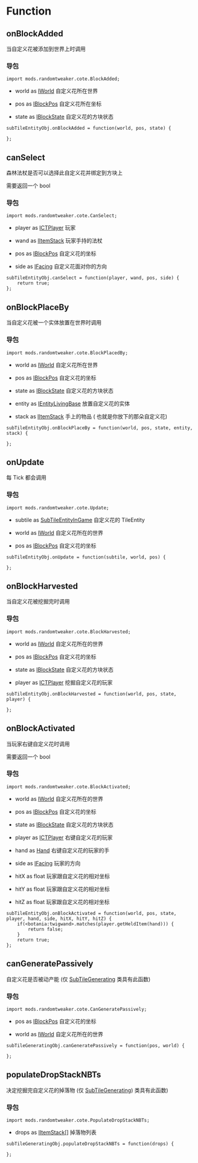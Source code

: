 # Function

## onBlockAdded

当自定义花被添加到世界上时调用

### 导包

```zenscript
import mods.randomtweaker.cote.BlockAdded;
```

* world as [IWorld](https://docs.blamejared.com/1.12/en/Vanilla/World/IWorld/) 自定义花所在世界

* pos as [IBlockPos](https://docs.blamejared.com/1.12/en/Vanilla/World/IBlockPos/) 自定义花所在坐标

* state as [IBlockState](https://docs.blamejared.com/1.12/en/Vanilla/World/IBlockState/) 自定义花的方块状态

```zenscript
subTileEntityObj.onBlockAdded = function(world, pos, state) {

};
```

## canSelect

森林法杖是否可以选择此自定义花并绑定到方块上

需要返回一个 bool

### 导包

```zenscript
import mods.randomtweaker.cote.CanSelect;
```

* player
  as [ICTPlayer](https://docs.blamejared.com/1.12/en/Mods/ContentTweaker/Vanilla/Types/Player/ICTPlayer/)
  玩家

* wand as [IItemStack](https://docs.blamejared.com/1.12/en/Vanilla/Items/IItemStack/) 玩家手持的法杖

* pos as [IBlockPos](https://docs.blamejared.com/1.12/en/Vanilla/World/IBlockPos/) 自定义花的坐标

* side as [IFacing](https://docs.blamejared.com/1.12/en/Vanilla/World/IFacing/) 自定义花面对你的方向

```zenscript
subTileEntityObj.canSelect = function(player, wand, pos, side) {
    return true;
};
```

## onBlockPlaceBy

当自定义花被一个实体放置在世界时调用

### 导包

```zenscript
import mods.randomtweaker.cote.BlockPlacedBy;
```

* world as [IWorld](https://docs.blamejared.com/1.12/en/Vanilla/World/IWorld/) 自定义花所在世界

* pos as [IBlockPos](https://docs.blamejared.com/1.12/en/Vanilla/World/IBlockPos/) 自定义花的坐标

* state as [IBlockState](https://docs.blamejared.com/1.12/en/Vanilla/World/IBlockState/) 自定义花的方块状态

* entity
  as [IEntityLivingBase](https://docs.blamejared.com/1.12/en/Vanilla/Entities/IEntityLivingBase/)
  放置自定义花的实体

* stack as [IItemStack](https://docs.blamejared.com/1.12/en/Vanilla/Items/IItemStack/) 手上的物品 (
  也就是你放下的那朵自定义花)

```zenscript
subTileEntityObj.onBlockPlaceBy = function(world, pos, state, entity, stack) {

};
```

## onUpdate

每 Tick 都会调用

### 导包

```zenscript
import mods.randomtweaker.cote.Update;
```

* subtile as [SubTileEntityInGame](SubTileEntityInGame.md) 自定义花的 TileEntity

* world as [IWorld](https://docs.blamejared.com/1.12/en/Vanilla/World/IWorld/) 自定义花所在的世界

* pos as [IBlockPos](https://docs.blamejared.com/1.12/en/Vanilla/World/IBlockPos/) 自定义花的坐标

```zenscript
subTileEntityObj.onUpdate = function(subtile, world, pos) {

};
```

## onBlockHarvested

当自定义花被挖掘完时调用

### 导包

```zenscript
import mods.randomtweaker.cote.BlockHarvested;
```

* world as [IWorld](https://docs.blamejared.com/1.12/en/Vanilla/World/IWorld/) 自定义花所在的世界

* pos as [IBlockPos](https://docs.blamejared.com/1.12/en/Vanilla/World/IBlockPos/) 自定义花的坐标

* state as [IBlockState](https://docs.blamejared.com/1.12/en/Vanilla/World/IBlockState/) 自定义花的方块状态

* player
  as [ICTPlayer](https://docs.blamejared.com/1.12/en/Mods/ContentTweaker/Vanilla/Types/Player/ICTPlayer/)
  挖掘自定义花的玩家

```zenscript
subTileEntityObj.onBlockHarvested = function(world, pos, state, player) {

};
```

## onBlockActivated

当玩家右键自定义花时调用

需要返回一个 bool

### 导包

```zenscript
import mods.randomtweaker.cote.BlockActivated;
```

* world as [IWorld](https://docs.blamejared.com/1.12/en/Vanilla/World/IWorld/) 自定义花所在的世界

* pos as [IBlockPos](https://docs.blamejared.com/1.12/en/Vanilla/World/IBlockPos/) 自定义花的坐标

* state as [IBlockState](https://docs.blamejared.com/1.12/en/Vanilla/World/IBlockState/) 自定义花的方块状态

* player
  as [ICTPlayer](https://docs.blamejared.com/1.12/en/Mods/ContentTweaker/Vanilla/Types/Player/ICTPlayer/)
  右键自定义花的玩家

* hand as [Hand](https://docs.blamejared.com/1.12/en/Mods/ContentTweaker/Vanilla/Types/Player/Hand/)
  右键自定义花的玩家的手

* side as [IFacing](https://docs.blamejared.com/1.12/en/Vanilla/World/IFacing/) 玩家的方向

* hitX as float 玩家跟自定义花的相对坐标

* hitY as float 玩家跟自定义花的相对坐标

* hitZ as float 玩家跟自定义花的相对坐标

```zenscript
subTileEntityObj.onBlockActivated = function(world, pos, state, player, hand, side, hitX, hitY, hitZ) {
    if(<botania:twigwand>.matches(player.getHeldItem(hand))) {
        return false;
    }
    return true;
};
```

## canGeneratePassively

自定义花是否被动产能 (仅 [SubTileGenerating](SubTileGenerating.md) 类具有此函数)

### 导包

```zenscript
import mods.randomtweaker.cote.CanGeneratePassively;
```

* pos as [IBlockPos](https://docs.blamejared.com/1.12/en/Vanilla/World/IBlockPos/) 自定义花的坐标

* world as [IWorld](https://docs.blamejared.com/1.12/en/Vanilla/World/IWorld/) 自定义花所在的世界

```zenscript
subTileGeneratingObj.canGeneratePassively = function(pos, world) {

};
```

## populateDropStackNBTs

决定挖掘完自定义花的掉落物 (仅 [SubTileGenerating](SubTileGenerating.md)) 类具有此函数)

### 导包

```zenscript
import mods.randomtweaker.cote.PopulateDropStackNBTs;
```

* drops as [IItemStack[]](https://docs.blamejared.com/1.12/en/Vanilla/Items/IItemStack/) 掉落物列表

```zenscript
subTileGeneratingObj.populateDropStackNBTs = function(drops) {

};
```
